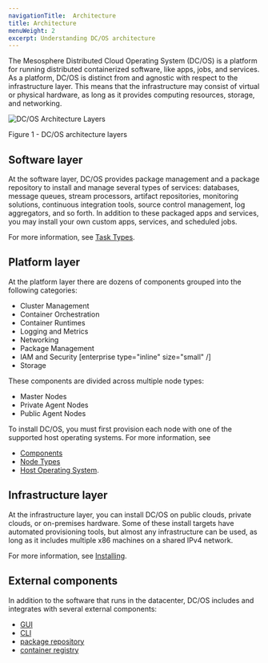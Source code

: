 ```yaml
---
navigationTitle:  Architecture
title: Architecture
menuWeight: 2
excerpt: Understanding DC/OS architecture
---
```


The Mesosphere Distributed Cloud Operating System (DC/OS) is a platform for running distributed containerized software, like apps, jobs, and services. As a platform, DC/OS is distinct from and agnostic with respect to the infrastructure layer. This means that the infrastructure may consist of virtual or physical hardware, as long as it provides computing resources, storage, and networking.

![DC/OS Architecture Layers](/mesosphere/dcos/2.1/img/architecture-layers-redesigned.png)

Figure 1 - DC/OS architecture layers

## Software layer

At the software layer, DC/OS provides package management and a package repository to install and manage several types of services: databases, message queues, stream processors, artifact repositories, monitoring solutions, continuous integration tools, source control management, log aggregators, and so forth. In addition to these packaged apps and services, you may install your own custom apps, services, and scheduled jobs.

For more information, see [Task Types](/mesosphere/dcos/2.1/overview/architecture/task-types/).

## Platform layer

At the platform layer there are dozens of components grouped into the following categories:

- Cluster Management
- Container Orchestration
- Container Runtimes
- Logging and Metrics
- Networking
- Package Management
- IAM and Security [enterprise type="inline" size="small" /]
- Storage

These components are divided across multiple node types:

- Master Nodes
- Private Agent Nodes
- Public Agent Nodes

To install DC/OS, you must first provision each node with one of the supported host operating systems. For more information, see
- [Components](/mesosphere/dcos/2.1/overview/architecture/components/)
- [Node Types](/mesosphere/dcos/2.1/overview/architecture/node-types/)
- [Host Operating System](/mesosphere/dcos/2.1/overview/concepts/#host-operating-system).

## Infrastructure layer

At the infrastructure layer, you can install DC/OS on public clouds, private clouds, or on-premises hardware. Some of these install targets have automated provisioning tools, but almost any infrastructure can be used, as long as it includes multiple x86 machines on a shared IPv4 network.

For more information, see [Installing](/mesosphere/dcos/2.1/installing/).

## External components

In addition to the software that runs in the datacenter, DC/OS includes and integrates with several external components:

- [GUI](/mesosphere/dcos/2.1/gui/)
- [CLI](/mesosphere/dcos/2.1/cli/)
- [package repository](/mesosphere/dcos/2.1/administering-clusters/package-registry/)
- [container registry](/mesosphere/dcos/2.1/overview/concepts/#container-registry)
